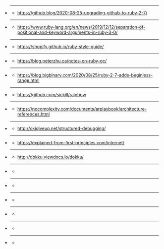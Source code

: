 - ****
  - https://github.blog/2020-08-25-upgrading-github-to-ruby-2-7/
- ****
  - https://www.ruby-lang.org/en/news/2019/12/12/separation-of-positional-and-keyword-arguments-in-ruby-3-0/
- ****
  - https://shopify.github.io/ruby-style-guide/
- ****
  - https://blog.peterzhu.ca/notes-on-ruby-gc/
- ****
  - https://blog.bigbinary.com/2020/08/25/ruby-2-7-adds-beginless-range.html
- ****
  - https://github.com/sickill/rainbow
- ****
  - https://nocomplexity.com/documents/arplaybook/architecture-references.html
- ****
  - http://okigiveup.net/structured-debugging/
- ****
  - https://explained-from-first-principles.com/internet/
- ****
  - http://dokku.viewdocs.io/dokku/
- ****
  - 
- ****
  - 
- ****
  - 
- ****
  - 
- ****
  - 
- ****
  - 
